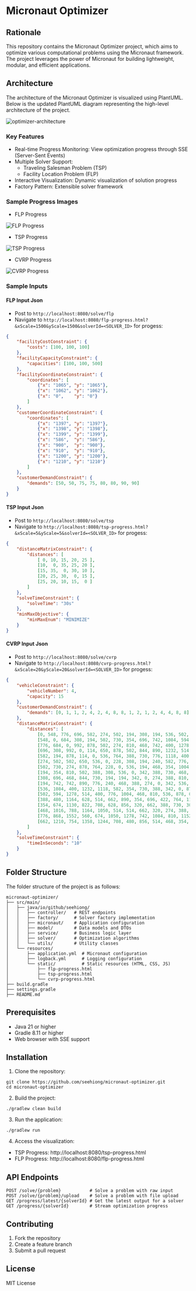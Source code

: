 # Micronaut Optimizer

## Rationale

This repository contains the Micronaut Optimizer project, which aims to optimize various computational problems using the Micronaut framework. The project leverages the power of Micronaut for building lightweight, modular, and efficient applications.

## Architecture

The architecture of the Micronaut Optimizer is visualized using PlantUML. Below is the updated PlantUML diagram representing the high-level architecture of the project.

![optimizer-architecture](optimizer-architecture.png)

### Key Features

* Real-time Progress Monitoring: View optimization progress through SSE (Server-Sent Events)
* Multiple Solver Support:
  * Traveling Salesman Problem (TSP)
  * Facility Location Problem (FLP)
* Interactive Visualization: Dynamic visualization of solution progress
* Factory Pattern: Extensible solver framework

### Sample Progress Images

* FLP Progress

![FLP Progress](flp-progress.png)

* TSP Progress

![TSP Progress](tsp-progress.png)

* CVRP Progress

![CVRP Progress](cvrp-progress.png)

### Sample Inputs

#### FLP Input Json

* Post to `http://localhost:8080/solve/flp`
* Navigate to `http://localhost:8080/flp-progress.html?&xScale=1500&yScale=1500&solverId=<SOLVER_ID>` for progess:

```json
{
    "facilityCostConstraint": {
        "costs": [100, 100, 100]
    },
    "facilityCapacityConstraint": {
        "capacities": [100, 100, 500]
    },    
    "facilityCoordinateConstraint": {
        "coordinates": [
            {"x": "1065", "y": "1065"},
            {"x": "1062", "y": "1062"},
            {"x": "0",    "y": "0"}
        ]
    },
    "customerCoordinateConstraint": {
        "coordinates": [
            {"x": "1397", "y": "1397"},
            {"x": "1398", "y": "1398"},
            {"x": "1399", "y": "1399"},
            {"x": "586",  "y": "586"},
            {"x": "900",  "y": "900"},
            {"x": "910",  "y": "910"},
            {"x": "1200", "y": "1200"},
            {"x": "1210", "y": "1210"}
        ]
    },
    "customerDemandConstraint": {
        "demands": [50, 50, 75, 75, 80, 80, 90, 90]
    }
}
```

#### TSP Input Json

* Post to `http://localhost:8080/solve/tsp`
* Navigate to `http://localhost:8080/tsp-progress.html?&xScale=5&yScale=5&solverId=<SOLVER_ID>` for progess:

```json
{
    "distanceMatrixConstraint": {
        "distances": [
            [ 0, 10, 15, 20, 25 ],
            [10,  0, 35, 25, 20 ],
            [15, 35,  0, 30, 10 ],
            [20, 25, 30,  0, 15 ],
            [25, 20, 10, 15,  0 ]
        ]
    },
    "solveTimeConstraint": {
        "solveTime": "30s"
    },
    "minMaxObjective": {
        "minMaxEnum": "MINIMIZE"
    }
}
```

#### CVRP Input Json

* Post to `http://localhost:8080/solve/cvrp`
* Navigate to `http://localhost:8080/cvrp-progress.html?&xScale=20&yScale=20&solverId=<SOLVER_ID>` for progess:

```json
{
    "vehicleConstraint": {
        "vehicleNumber": 4,
        "capacity": 15
    },
    "customerDemandConstraint": {
        "demands": [0, 1, 1, 2, 4, 2, 4, 8, 8, 1, 2, 1, 2, 4, 4, 8, 8]
    },
    "distanceMatrixConstraint": {
        "distances": [
            [0, 548, 776, 696, 582, 274, 502, 194, 308, 194, 536, 502, 388, 354, 468, 776, 662],
            [548, 0, 684, 308, 194, 502, 730, 354, 696, 742, 1084, 594, 480, 674, 1016, 868, 1210],
            [776, 684, 0, 992, 878, 502, 274, 810, 468, 742, 400, 1278, 1164, 1130, 788, 1552, 754],
            [696, 308, 992, 0, 114, 650, 878, 502, 844, 890, 1232, 514, 628, 822, 1164, 560, 1358],
            [582, 194, 878, 114, 0, 536, 764, 388, 730, 776, 1118, 400, 514, 708, 1050, 674, 1244],
            [274, 502, 502, 650, 536, 0, 228, 308, 194, 240, 582, 776, 662, 628, 514, 1050, 708],
            [502, 730, 274, 878, 764, 228, 0, 536, 194, 468, 354, 1004, 890, 856, 514, 1278, 480],
            [194, 354, 810, 502, 388, 308, 536, 0, 342, 388, 730, 468, 354, 320, 662, 742, 856],
            [308, 696, 468, 844, 730, 194, 194, 342, 0, 274, 388, 810, 696, 662, 320, 1084, 514],
            [194, 742, 742, 890, 776, 240, 468, 388, 274, 0, 342, 536, 422, 388, 274, 810, 468],
            [536, 1084, 400, 1232, 1118, 582, 354, 730, 388, 342, 0, 878, 764, 730, 388, 1152, 354],
            [502, 594, 1278, 514, 400, 776, 1004, 468, 810, 536, 878, 0, 114, 308, 650, 274, 844],
            [388, 480, 1164, 628, 514, 662, 890, 354, 696, 422, 764, 114, 0, 194, 536, 388, 730],
            [354, 674, 1130, 822, 708, 628, 856, 320, 662, 388, 730, 308, 194, 0, 342, 422, 536],
            [468, 1016, 788, 1164, 1050, 514, 514, 662, 320, 274, 388, 650, 536, 342, 0, 764, 194],
            [776, 868, 1552, 560, 674, 1050, 1278, 742, 1084, 810, 1152, 274, 388, 422, 764, 0, 798],
            [662, 1210, 754, 1358, 1244, 708, 480, 856, 514, 468, 354, 844, 730, 536, 194, 798, 0]
        ]
    },
    "solveTimeConstraint": {
        "timeInSeconds": "10"
    }
}
```

## Folder Structure

The folder structure of the project is as follows:

```text
micronaut-optimizer/
├── src/main/
│   ├── java/io/github/seehiong/
│   │   ├── controller/   # REST endpoints
│   │   ├── factory/      # Solver factory implementation
│   │   ├── micronaut/    # Application configuration
│   │   ├── model/        # Data models and DTOs
│   │   ├── service/      # Business logic layer
│   │   ├── solver/       # Optimization algorithms
│   │   └── utils/        # Utility classes
│   └── resources/
│       ├── application.yml  # Micronaut configuration
│       ├── logback.yml      # Logging configuration
│       └── static/          # Static resources (HTML, CSS, JS)
│           ├── flp-progress.html
│           ├── tsp-progress.html
│           └── cvrp-progress.html
├── build.gradle
├── settings.gradle
├── README.md
```

## Prerequisites

* Java 21 or higher
* Gradle 8.11 or higher
* Web browser with SSE support

## Installation

1. Clone the repository:

```shell
git clone https://github.com/seehiong/micronaut-optimizer.git
cd micronaut-optimizer
```

2. Build the project:

```shell
./gradlew clean build
```

3. Run the application:

```shell
./gradlew run
```

4. Access the visualization:

* TSP Progress: http://localhost:8080/tsp-progress.html
* FLP Progress: http://localhost:8080/flp-progress.html

## API Endpoints

```text
POST /solve/{problem}           # Solve a problem with raw input
POST /solve/{problem}/upload    # Solve a problem with file upload
GET /progress/latest/{solverId} # Get the latest output for a solver
GET /progress/{solverId}        # Stream optimization progress
```

## Contributing

1. Fork the repository
2. Create a feature branch
3. Submit a pull request

## License

MIT License